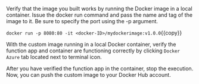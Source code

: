 Verify that the image you built works by running the Docker image in a local container. Issue the docker run command and pass the name and tag of the image to it. Be sure to specify the port using the -p argument.

`docker run -p 8080:80 -it <docker-ID>/mydockerimage:v1.0.0`{{copy}}

With the custom image running in a local Docker container, verify the function app and container are functioning correctly by clicking `Docker Azure` tab located next to terminal icon.

After you have verified the function app in the container, stop the execution. Now, you can push the custom image to your Docker Hub account.

